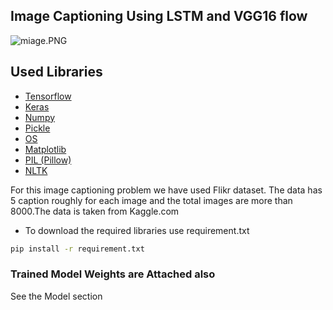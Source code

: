 ## Image Captioning Using LSTM and VGG16 flow

![miage.PNG](attachment:miage.PNG)

## Used Libraries



- [Tensorflow](https://www.tensorflow.org/)
- [Keras](https://keras.io/)
- [Numpy](https://numpy.org/)
- [Pickle](https://docs.python.org/3/library/pickle.html)
- [OS](https://docs.python.org/3/library/os.html)
- [Matplotlib](https://matplotlib.org/)
- [PIL (Pillow)](https://pillow.readthedocs.io/en/stable/)
- [NLTK](https://www.nltk.org/)



For this image captioning problem we have used Flikr dataset. The data has 5 caption roughly for each image and the total images are more than 8000.The data is taken from Kaggle.com


- To download the required libraries use requirement.txt
```bash
pip install -r requirement.txt
```

### Trained Model Weights are Attached also 
See the Model section



```python

```
